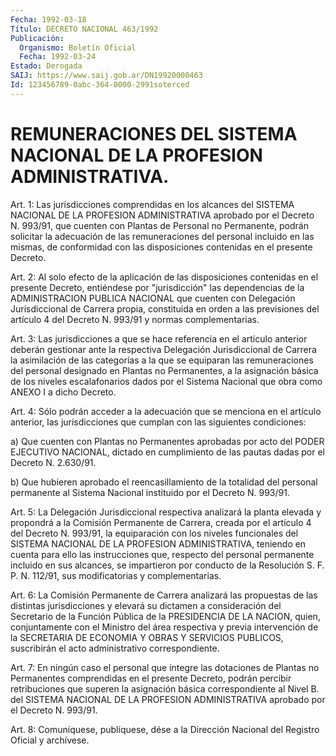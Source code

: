 ```yaml
---
Fecha: 1992-03-18
Título: DECRETO NACIONAL 463/1992
Publicación:
  Organismo: Boletín Oficial
  Fecha: 1992-03-24
Estado: Derogada
SAIJ: https://www.saij.gob.ar/DN19920000463
Id: 123456789-0abc-364-0000-2991soterced
---
```

# REMUNERACIONES DEL SISTEMA NACIONAL DE LA PROFESION ADMINISTRATIVA.

<a id="1"></a>
Art.  1:  Las  jurisdicciones comprendidas en los alcances del SISTEMA NACIONAL DE LA  PROFESION  ADMINISTRATIVA  aprobado  por el Decreto    N. 993/91,  que  cuenten  con  Plantas  de  Personal  no Permanente, podrán solicitar  la  adecuación  de las remuneraciones del  personal  incluido  en  las  mismas,  de conformidad  con  las disposiciones contenidas en el presente Decreto.

<a id="2"></a>
Art.  2:  Al solo efecto de la aplicación de las disposiciones contenidas en el  presente  Decreto,  entiéndese por "jurisdicción" las dependencias de la ADMINISTRACION PUBLICA  NACIONAL que cuenten con  Delegación  Jurisdiccional de Carrera propia,  constituida  en orden a las previsiones  del  artículo  4  del  Decreto N. 993/91 y normas complementarias.

<a id="3"></a>
Art.  3:  Las  jurisdicciones  a  que se hace referencia en el artículo anterior deberán gestionar ante  la  respectiva Delegación Jurisdiccional  de Carrera la asimilación de las  categorías  a  la que se equiparan  las  remuneraciones  del  personal  designado  en Plantas  no  Permanentes,  a  la  asignación  básica de los niveles escalafonarios dados por el Sistema Nacional que  obra como ANEXO I a dicho Decreto.

<a id="4"></a>
Art. 4: Sólo podrán acceder a la adecuación que se menciona en el artículo  anterior,  las  jurisdicciones  que  cumplan  con  las siguientes condiciones:

a)  Que  cuenten con Plantas no Permanentes aprobadas por acto del PODER EJECUTIVO  NACIONAL,  dictado  en  cumplimiento de las pautas dadas por el Decreto N. 2.630/91.

b) Que hubieren aprobado el reencasillamiento  de la totalidad del personal permanente al Sistema Nacional instituido  por  el Decreto N. 993/91.

<a id="5"></a>
Art.  5:  La Delegación Jurisdiccional respectiva analizará la planta elevada y  propondrá  a  la  Comisión Permanente de Carrera, creada por el artículo 4 del Decreto  N. 993/91, la equiparación con los  niveles  funcionales  del  SISTEMA NACIONAL  DE  LA  PROFESION ADMINISTRATIVA,  teniendo en cuenta  para  ello  las  instrucciones que, respecto del  personal permanente incluido en sus alcances, se impartieron por conducto  de  la Resolución S. F. P. N. 112/91, sus modificatorias y complementarias.

<a id="6"></a>
Art.  6:  La  Comisión  Permanente  de  Carrera  analizará las propuestas de las distintas jurisdicciones y elevará su  dictamen a consideración    del   Secretario  de  la  Función  Pública  de  la PRESIDENCIA DE LA NACION,  quien, conjuntamente con el Ministro del área respectiva y previa intervención  de la SECRETARIA DE ECONOMIA Y OBRAS Y SERVICIOS PUBLICOS, suscribirán  el  acto  administrativo correspondiente.

<a id="7"></a>
Art.  7: En ningún caso el personal que integre las dotaciones de Plantas no  Permanentes  comprendidas  en  el  presente Decreto, podrán  percibir  retribuciones  que  superen la asignación  básica correspondiente al Nivel B. del SISTEMA  NACIONAL  DE  LA PROFESION ADMINISTRATIVA aprobado por el Decreto N. 993/91.

<a id="8"></a>
Art.  8: Comuníquese, publíquese, dése a la Dirección Nacional del Registro Oficial y archívese.